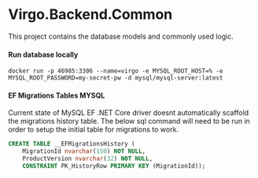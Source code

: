﻿# Virgo.Backend.Common
This project contains the database models and commonly used logic.

#### Run database locally
`docker run -p 46985:3306 --name=virgo -e MYSQL_ROOT_HOST=% -e MYSQL_ROOT_PASSWORD=my-secret-pw -d mysql/mysql-server:latest`

#### EF Migrations Tables MYSQL

Current state of MySQL EF .NET Core driver doesnt automatically scaffold the migrations history table.
The below sql command will need to be run in order to setup the initial table for migrations to work.

```SQL
CREATE TABLE __EFMigrationsHistory (
    MigrationId nvarchar(150) NOT NULL,
    ProductVersion nvarchar(32) NOT NULL,
    CONSTRAINT PK_HistoryRow PRIMARY KEY (MigrationId));
```